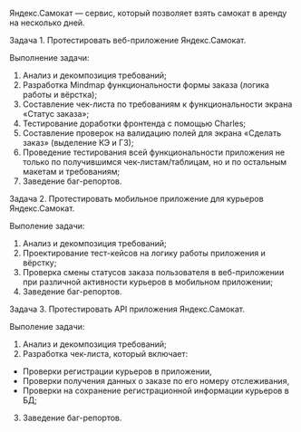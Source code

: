 Яндекс.Самокат — сервис, который позволяет взять самокат в аренду на несколько дней.

Задача 1.
Протестировать веб-приложение Яндекс.Самокат.

Выполнение задачи:

1. Анализ и декомпозиция требований;
2. Разработка Mindmap функциональности формы заказа (логика работы и вёрстка);
3. Составление чек-листа по требованиям к функциональности экрана «Статус заказа»;
4. Тестирование доработки фронтенда с помощью Charles;
5. Составление проверок на валидацию полей для экрана «Сделать заказ» (выделение КЭ и ГЗ);
6. Проведение тестирования всей функциональности приложения не только по получившимся чек-листам/таблицам, но и по остальным макетам и требованиям;
7. Заведение баг-репортов.

Задача 2.
Протестировать мобильное приложение для курьеров Яндекс.Самокат.

Выполение задачи:

1. Анализ и декомпозиция требований;
2. Проектирование тест-кейсов на логику работы приложения и вёрстку;
3. Проверка смены статусов заказа пользователя в веб-приложении при различной активности курьеров в мобильном приложении;
4. Заведение баг-репортов.

Задача 3.
Протестировать API приложения Яндекс.Самокат.

Выполение задачи:

1. Анализ и декомпозиция требований;
2. Разработка чек-листа, который включает:

- Проверки регистрации курьеров в приложении,
- Проверки получения данных о заказе по его номеру отслеживания,
- Проверки на сохранение регистрационной информации курьеров в БД;

3. Заведение баг-репортов.
